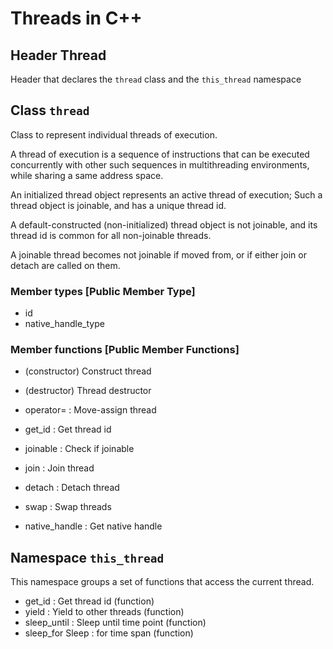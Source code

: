 # Threads in C++

## Header Thread

Header that declares the `thread` class and the `this_thread` namespace

## Class `thread`

Class to represent individual threads of execution.

A thread of execution is a sequence of instructions that can be executed concurrently with other such sequences in multithreading environments, while sharing a same address space.

An initialized thread object represents an active thread of execution; Such a thread object is joinable, and has a unique thread id.

A default-constructed (non-initialized) thread object is not joinable, and its thread id is common for all non-joinable threads.

A joinable thread becomes not joinable if moved from, or if either join or detach are called on them.

### Member types [Public Member Type]

- id
- native_handle_type

### Member functions [Public Member Functions]

- (constructor) Construct thread
- (destructor) Thread destructor

- operator= : Move-assign thread
- get_id : Get thread id
- joinable : Check if joinable
- join : Join thread
- detach : Detach thread
- swap : Swap threads
- native_handle : Get native handle

## Namespace `this_thread`

This namespace groups a set of functions that access the current thread.

- get_id : Get thread id (function)
- yield : Yield to other threads (function)
- sleep_until : Sleep until time point (function)
- sleep_for Sleep : for time span (function)
